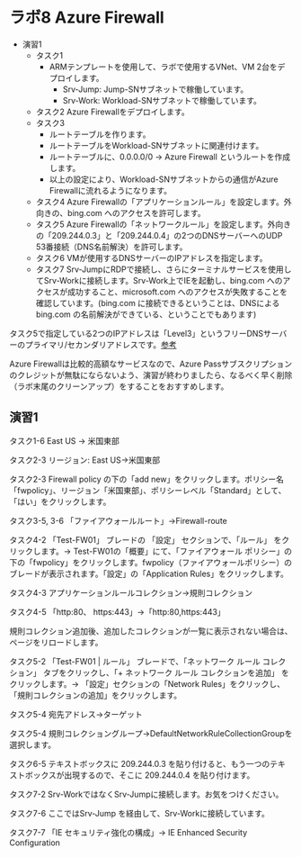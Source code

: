 # ラボ8 Azure Firewall

- 演習1
  - タスク1
    - ARMテンプレートを使用して、ラボで使用するVNet、VM 2台をデプロイします。
      - Srv-Jump: Jump-SNサブネットで稼働しています。
      - Srv-Work: Workload-SNサブネットで稼働しています。
  - タスク2 Azure Firewallをデプロイします。
  - タスク3 
    - ルートテーブルを作ります。
    - ルートテーブルをWorkload-SNサブネットに関連付けます。
    - ルートテーブルに、0.0.0.0/0 → Azure Firewall というルートを作成します。
    - 以上の設定により、Workload-SNサブネットからの通信がAzure Firewallに流れるようになります。
  - タスク4 Azure Firewallの「アプリケーションルール」を設定します。外向きの、bing.com へのアクセスを許可します。
  - タスク5 Azure Firewallの「ネットワークルール」を設定します。外向きの「209.244.0.3」と「209.244.0.4」の2つのDNSサーバーへのUDP 53番接続（DNS名前解決）を許可します。
  - タスク6 VMが使用するDNSサーバーのIPアドレスを指定します。
  - タスク7 Srv-JumpにRDPで接続し、さらにターミナルサービスを使用してSrv-Workに接続します。Srv-Work上でIEを起動し、bing.com へのアクセスが成功すること、microsoft.com へのアクセスが失敗することを確認しています。(bing.com に接続できるということは、DNSによる bing.com の名前解決ができている、ということでもあります)

タスク5で指定している2つのIPアドレスは「Level3」というフリーDNSサーバーのプライマリ/セカンダリアドレスです。[参考](http://jpcodetip.blogspot.com/2018/10/public-dns.html)

Azure Firewallは比較的高額なサービスなので、Azure Passサブスクリプションのクレジットが無駄にならないよう、演習が終わりましたら、なるべく早く削除（ラボ末尾のクリーンアップ）をすることをおすすめします。

## 演習1

タスク1-6 East US → 米国東部

タスク2-3 リージョン: East US→米国東部

タスク2-3 Firewall policy の下の「add new」をクリックします。ポリシー名「fwpolicy」、リージョン「米国東部」、ポリシーレベル「Standard」として、「はい」をクリックします。

タスク3-5, 3-6 「ファイアウォールルート」→Firewall-route

タスク4-2 「Test-FW01」 ブレードの 「設定」 セクションで、「ルール」 をクリックします。→ Test-FW01の「概要」にて、「ファイアウォール ポリシー」の下の「fwpolicy」をクリックします。fwpolicy（ファイアウォールポリシー）のブレードが表示されます。「設定」の「Application Rules」をクリックします。

タスク4-3 アプリケーションルールコレクション→規則コレクション

タスク4-5 「http:80、 https:443」→「http:80,https:443」

規則コレクション追加後、追加したコレクションが一覧に表示されない場合は、ページをリロードします。

タスク5-2 「Test-FW01 | ルール」 ブレードで、「ネットワーク ルール コレクション」 タブをクリックし、「+ ネットワーク ルール コレクションを追加」 をクリックします。→ 「設定」セクションの「Network Rules」をクリックし、「規則コレクションの追加」をクリックします。

タスク5-4 宛先アドレス→ターゲット

タスク5-4 規則コレクショングループ→DefaultNetworkRuleCollectionGroupを選択します。

タスク6-5 テキストボックスに 209.244.0.3 を貼り付けると、もう一つのテキストボックスが出現するので、そこに 209.244.0.4 を貼り付けます。

タスク7-2 Srv-WorkではなくSrv-Jumpに接続します。お気をつけください。

タスク7-6 ここではSrv-Jump を経由して、Srv-Workに接続しています。

タスク7-7 「IE セキュリティ強化の構成」→ IE Enhanced Security Configuration



